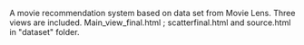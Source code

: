 
A movie recommendation system based on data set from Movie Lens. 
Three views are included. Main_view_final.html ; scatterfinal.html and source.html in "dataset" folder. 
